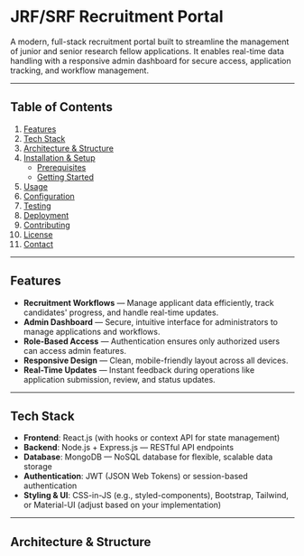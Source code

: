 # JRF/SRF Recruitment Portal

A modern, full-stack recruitment portal built to streamline the management of junior and senior research fellow applications. It enables real-time data handling with a responsive admin dashboard for secure access, application tracking, and workflow management.

---

##  Table of Contents

1. [Features](#features)  
2. [Tech Stack](#tech-stack)  
3. [Architecture & Structure](#architecture--structure)  
4. [Installation & Setup](#installation--setup)  
   - [Prerequisites](#prerequisites)  
   - [Getting Started](#getting-started)  
5. [Usage](#usage)  
6. [Configuration](#configuration)  
7. [Testing](#testing)  
8. [Deployment](#deployment)  
9. [Contributing](#contributing)  
10. [License](#license)  
11. [Contact](#contact)

---

## Features

-  **Recruitment Workflows** — Manage applicant data efficiently, track candidates' progress, and handle real-time updates.
-  **Admin Dashboard** — Secure, intuitive interface for administrators to manage applications and workflows.
-  **Role-Based Access** — Authentication ensures only authorized users can access admin features.
-  **Responsive Design** — Clean, mobile-friendly layout across all devices.
-  **Real-Time Updates** — Instant feedback during operations like application submission, review, and status updates.

---

## Tech Stack

-  **Frontend**: React.js (with hooks or context API for state management)
-  **Backend**: Node.js + Express.js — RESTful API endpoints
-  **Database**: MongoDB — NoSQL database for flexible, scalable data storage
-  **Authentication**: JWT (JSON Web Tokens) or session-based authentication
-  **Styling & UI**: CSS-in-JS (e.g., styled-components), Bootstrap, Tailwind, or Material-UI (adjust based on your implementation)

---

## Architecture & Structure

